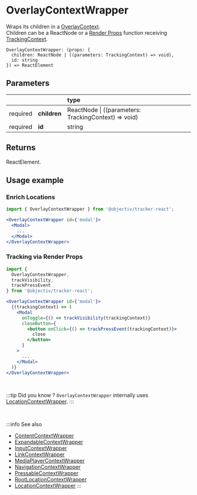 # OverlayContextWrapper

Wraps its children in a [OverlayContext](/taxonomy/reference/location-contexts/OverlayContext.md).  
Children can be a ReactNode or a [Render Props](https://reactjs.org/docs/render-props.html#using-props-other-than-render) function receiving [TrackingContext](/tracking/react/api-reference/common/providers/TrackingContext.md).

```tsx
OverlayContextWrapper: (props: {
  children: ReactNode | ((parameters: TrackingContext) => void),
  id: string
}) => ReactElement
```

## Parameters
|          |              | type                                                     |
|:--------:|:-------------|:---------------------------------------------------------|
| required | **children** | ReactNode &vert; ((parameters: TrackingContext) => void) |
| required | **id**       | string                                                   |

## Returns
ReactElement.

## Usage example

### Enrich Locations

```jsx
import { OverlayContextWrapper } from '@objectiv/tracker-react';
```

```jsx
<OverlayContextWrapper id={'modal'}>
  <Modal>
    ...
  </Modal>
</OverlayContextWrapper>
```

### Tracking via Render Props

```jsx
import { 
  OverlayContextWrapper, 
  trackVisibility, 
  trackPressEvent
} from '@objectiv/tracker-react';
```

```jsx
<OverlayContextWrapper id={'modal'}>
  {(trackingContext) => (
    <Modal 
      onToggle={() => trackVisibility(trackingContext)}
      closeButton={
        <button onClick={() => trackPressEvent(trackingContext)}>
          close
        </button>
      }
    >
      ...
    </Modal>
  )}
</OverlayContextWrapper>
```

<br />

:::tip Did you know ?
`OverlayContextWrapper` internally uses [LocationContextWrapper](/tracking/react/api-reference/locationWrappers/LocationContextWrapper.md).
:::

<br />

:::info See also
- [ContentContextWrapper](/tracking/react/api-reference/locationWrappers/ContentContextWrapper.md)
- [ExpandableContextWrapper](/tracking/react/api-reference/locationWrappers/ExpandableContextWrapper.md)
- [InputContextWrapper](/tracking/react/api-reference/locationWrappers/InputContextWrapper.md)
- [LinkContextWrapper](/tracking/react/api-reference/locationWrappers/LinkContextWrapper.md)
- [MediaPlayerContextWrapper](/tracking/react/api-reference/locationWrappers/MediaPlayerContextWrapper.md)
- [NavigationContextWrapper](/tracking/react/api-reference/locationWrappers/NavigationContextWrapper.md)
- [PressableContextWrapper](/tracking/react/api-reference/locationWrappers/PressableContextWrapper.md)
- [RootLocationContextWrapper](/tracking/react/api-reference/locationWrappers/RootLocationContextWrapper.md)
- [LocationContextWrapper](/tracking/react/api-reference/locationWrappers/LocationContextWrapper.md)
:::
